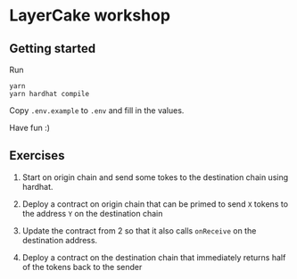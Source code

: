# LayerCake workshop

## Getting started

Run 
```
yarn
yarn hardhat compile
```

Copy `.env.example` to `.env` and fill in the values.

Have fun :)


## Exercises

1. Start on origin chain and send some tokes to the destination chain using hardhat.

2. Deploy a contract on origin chain that can be primed to send `X` tokens to the address `Y` on the destination chain

3. Update the contract from 2 so that it also calls `onReceive` on the destination address.

4. Deploy a contract on the destination chain that immediately returns half of the tokens back to the sender